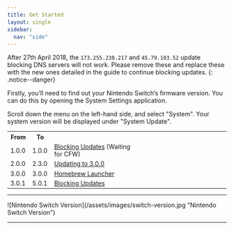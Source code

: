 ```yaml
---
title: Get Started
layout: single
sidebar:
  nav: "side"
---
```


After 27th April 2018, the `173.255.238.217` and `45.79.103.52` update blocking DNS servers will not work. Please remove these and replace these with the new ones detailed in the guide to continue blocking updates.
{: .notice--danger}

Firstly, you’ll need to find out your Nintendo Switch’s firmware version. You can do this by opening the System Settings application.

Scroll down the menu on the left-hand side, and select "System". Your system version will be displayed under "System Update".

<center>
	<table>
		<colgroup>
			<col span="1" style="width: 10%;" />
			<col span="1" style="width: 10%;" />
			<col span="1" style="width: 40%;" />
			<col span="1" style="width: 40%;" />
		</colgroup>
		<tbody>
			<tr>
				<th>From</th>
				<th>To</th>
				<th></th>
			</tr>
			<tr>
				<td>1.0.0</td>
				<td>1.0.0</td>
				<td><a href="/guide/blocking-updates">Blocking Updates</a> (Waiting for CFW)</td>
			</tr>
			<tr>
				<td>2.0.0</td>
				<td>2.3.0</td>
				<td><a href="/guide/updating-to-3.0.0">Updating to 3.0.0</a></td>
			</tr>
			<tr>
				<td>3.0.0</td>
				<td>3.0.0</td>
				<td><a href="/guide/homebrew-launcher">Homebrew Launcher</a></td>
			</tr>
			<tr>
				<td>3.0.1</td>
				<td>5.0.1</td>
				<td><a href="/guide/blocking-updates">Blocking Updates</a></td>
			</tr>
		</tbody>
	</table>
</center>
<hr>
![Nintendo Switch Version](/assets/images/switch-version.jpg "Nintendo Switch Version")
<hr>
